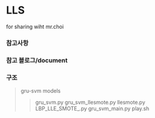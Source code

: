 # LLS
for sharing wiht mr.choi




### 참고사항 

### 참고 블로그/document

### 구조
>gru-svm
>models
>>gru_svm.py
>>gru_svm_llesmote.py
>>llesmote.py
>LBP_LLE_SMOTE_.py
>gru_svm_main.py
>play.sh
